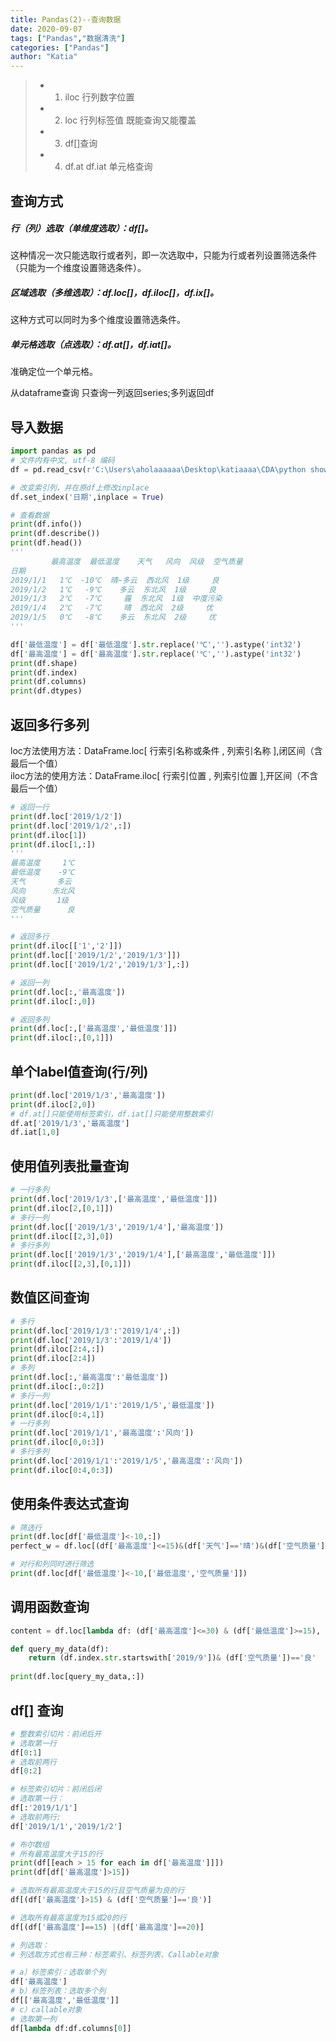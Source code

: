 ```yaml
---
title: Pandas(2)--查询数据
date: 2020-09-07
tags: ["Pandas","数据清洗"]
categories: ["Pandas"]
author: "Katia"
---
```


> * 1. iloc 行列数字位置
> * 2. loc  行列标签值 既能查询又能覆盖
> * 3. df[]查询  
> * 4. df.at df.iat 单元格查询  

<!--more-->


## 查询方式  
##### 行（列）选取（单维度选取）：df[]。  
这种情况一次只能选取行或者列，即一次选取中，只能为行或者列设置筛选条件（只能为一个维度设置筛选条件）。  

##### 区域选取（多维选取）：df.loc[]，df.iloc[]，df.ix[]。  
这种方式可以同时为多个维度设置筛选条件。

##### 单元格选取（点选取）：df.at[]，df.iat[]。  
准确定位一个单元格。

从dataframe查询
只查询一列返回series;多列返回df


## 导入数据
```python
import pandas as pd 
# 文件内有中文, utf-8 编码
df = pd.read_csv(r'C:\Users\aholaaaaaa\Desktop\katiaaaa\CDA\python show\pandas\data\BJ_tianqi.csv',encoding = 'utf-8')

# 改变索引列，并在原df上修改inplace
df.set_index('日期',inplace = True)

# 查看数据
print(df.info())
print(df.describe())
print(df.head())
'''
         最高温度  最低温度    天气   风向  风级  空气质量
日期                                      
2019/1/1   1℃  -10℃  晴~多云  西北风  1级     良
2019/1/2   1℃   -9℃    多云  东北风  1级     良
2019/1/3   2℃   -7℃     霾  东北风  1级  中度污染
2019/1/4   2℃   -7℃     晴  西北风  2级     优
2019/1/5   0℃   -8℃    多云  东北风  2级     优
'''

df['最低温度'] = df['最低温度'].str.replace('℃','').astype('int32')
df['最高温度'] = df['最高温度'].str.replace('℃','').astype('int32')
print(df.shape)
print(df.index)
print(df.columns)
print(df.dtypes)
```
## 返回多行多列  

loc方法使用方法：DataFrame.loc[ 行索引名称或条件 , 列索引名称 ],闭区间（含最后一个值）  
iloc方法的使用方法：DataFrame.iloc[ 行索引位置 ,  列索引位置 ],开区间（不含最后一个值）

```python
# 返回一行
print(df.loc['2019/1/2'])
print(df.loc['2019/1/2',:])
print(df.iloc[1])
print(df.iloc[1,:])
'''
最高温度     1℃
最低温度    -9℃
天气       多云
风向      东北风
风级       1级
空气质量      良
'''

# 返回多行
print(df.iloc[['1','2']])
print(df.loc[['2019/1/2','2019/1/3']])
print(df.loc[['2019/1/2','2019/1/3'],:])

# 返回一列
print(df.loc[:,'最高温度'])
print(df.iloc[:,0])

# 返回多列
print(df.loc[:,['最高温度','最低温度']])
print(df.iloc[:,[0,1]])
```

## 单个label值查询(行/列)  
```python
print(df.loc['2019/1/3','最高温度'])
print(df.iloc[2,0])
# df.at[]只能使用标签索引，df.iat[]只能使用整数索引
df.at['2019/1/3','最高温度']
df.iat[1,0]
```
## 使用值列表批量查询  
```python
# 一行多列
print(df.loc['2019/1/3',['最高温度','最低温度']])
print(df.iloc[2,[0,1]])
# 多行一列
print(df.loc[['2019/1/3','2019/1/4'],'最高温度'])
print(df.iloc[[2,3],0])
# 多行多列
print(df.loc[['2019/1/3','2019/1/4'],['最高温度','最低温度']])
print(df.iloc[[2,3],[0,1]])
```

## 数值区间查询  
```python 
# 多行
print(df.loc['2019/1/3':'2019/1/4',:])
print(df.loc['2019/1/3':'2019/1/4'])
print(df.iloc[2:4,:])
print(df.iloc[2:4])
# 多列
print(df.loc[:,'最高温度':'最低温度'])
print(df.iloc[:,0:2])
# 多行一列
print(df.loc['2019/1/1':'2019/1/5','最低温度'])
print(df.iloc[0:4,1])
# 一行多列
print(df.loc['2019/1/1','最高温度':'风向'])
print(df.iloc[0,0:3])
# 多行多列
print(df.loc['2019/1/1':'2019/1/5','最高温度':'风向'])
print(df.iloc[0:4,0:3])
```
## 使用条件表达式查询
```python
# 筛选行
print(df.loc[df['最低温度']<-10,:])
perfect_w = df.loc[(df['最高温度']<=15)&(df['天气']=='晴')&(df['空气质量']=='良'),:]

# 对行和列同时进行筛选
print(df.loc[df['最低温度']<-10,['最低温度','空气质量']])
```
## 调用函数查询  
```python
content = df.loc[lambda df: (df['最高温度']<=30) & (df['最低温度']>=15), :]

def query_my_data(df):
	return (df.index.str.startswith['2019/9'])& (df['空气质量'])=='良'
	
print(df.loc[query_my_data,:])
```
 
## df[] 查询
```python
# 整数索引切片：前闭后开
# 选取第一行
df[0:1]
# 选取前两行
df[0:2]

# 标签索引切片：前闭后闭
# 选取第一行：
df[:'2019/1/1']
# 选取前两行:
df['2019/1/1','2019/1/2']

# 布尔数组
# 所有最高温度大于15的行
print(df[[each > 15 for each in df['最高温度']]])
print(df[df['最高温度']>15])

# 选取所有最高温度大于15的行且空气质量为良的行
df[(df['最高温度']>15) & (df['空气质量']=='良')]

# 选取所有最高温度为15或20的行
df[(df['最高温度']==15) |(df['最高温度']==20)]

# 列选取：
# 列选取方式也有三种：标签索引、标签列表、Callable对象

# a）标签索引：选取单个列
df['最高温度']
# b）标签列表：选取多个列
df[['最高温度','最低温度']]
# c）callable对象
# 选取第一列
df[lambda df:df.columns[0]]
```

